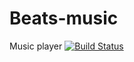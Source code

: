 # Beats-music
Music player
[![Build Status](https://travis-ci.com/Ani7112k/Beats-music.svg?branch=master)](https://travis-ci.com/Ani7112k/Beats-music)

